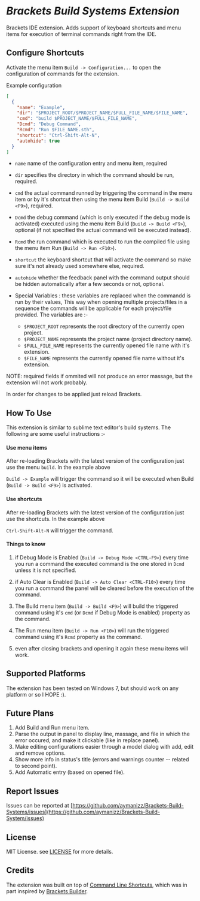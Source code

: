 # ***Brackets Build Systems Extension***

Brackets IDE extension. Adds support of keyboard shortcuts and menu items for execution of terminal commands right from the IDE.

## Configure Shortcuts

Activate the menu item `Build -> Configuration...` to open the configuration of commands for the extension.

Example configuration

```Json
[
  {
    "name": "Example",
    "dir": "$PROJECT_ROOT/$PROJECT_NAME/$FULL_FILE_NAME/$FILE_NAME",
    "cmd": "build $PROJECT_NAME/$FULL_FILE_NAME",
    "Dcmd": "Debug Command",
    "Rcmd": "Run $FILE_NAME.sth",
    "shortcut": "Ctrl-Shift-Alt-N",
    "autohide": true
  }
]
```

* `name` name of the configuration entry and menu item, required
* `dir` specifies the directory in which the command should be run, required.
* `cmd` the actual command runned by triggering the command in the menu item or by it's shortcut then using the menu item Build (`Build -> Build <F9>`), required.
* `Dcmd` the debug command (which is only executed if the debug mode is activated) executed using the menu item Build (`Build -> Build <F9>`), optional (if not specified the actual command will be executed instead).
* `Rcmd` the run command which is executed to run the compiled file using the menu item Run (`Build -> Run <F10>`).
* `shortcut` the keyboard shortcut that will activate the command so make sure it's not already used somewhere else, required.
* `autohide` whether the feedback panel with the command output should be hidden automatically after a few seconds or not, optional.

* Special Variables : these variables are replaced when the commandd is run by their values, This way when opening multiple projects/files in a sequence the commands will be applicable for each project/file provided. The variables are :-

  - `$PROJECT_ROOT` represents the root directory of the currently open project.
  - `$PROJECT_NAME` represents the project name (project directory name).
  - `$FULL_FILE_NAME` represents the currently opened file name with it's extension.
  - `$FILE_NAME` represents the currently opened file name without it's extension.

NOTE: required fields if ommited will not produce an error massage, but the extension will not work probably.

In order for changes to be applied just reload Brackets.

## How To Use

This extension is similar to sublime text editor's build systems. The following are some useful instructions :-

#### Use menu items

After re-loading Brackets with the latest version of the configuration just use the menu `build`. In the example above

`Build -> Example` will trigger the command so it will be executed when Build (`Build -> Build <F9>`) is activated.

#### Use shortcuts

After re-loading Brackets with the latest version of the configuration just use the shortcuts. In the example above

`Ctrl-Shift-Alt-N` will trigger the command.

#### Things to know

1. if Debug Mode is Enabled (`Build -> Debug Mode <CTRL-F9>`) every time you run a command the executed command is the one stored in `Dcmd` unless it is not specified.

2. if Auto Clear is Enabled (`Build -> Auto Clear <CTRL-F10>`) every time you run a command the panel will be cleared before the execution of the command.

3. The Build menu item (`Build -> Build <F9>`) will build the triggered command using it's `cmd` (or `Dcmd` if Debug Mode is enabled) property as the command.

4. The Run menu item (`Build -> Run <F10>`) will run the triggered command using it's `Rcmd` property as the command.

5. even after closing brackets and opening it again these menu items will work.

## Supported Platforms

The extension has been tested on Windows 7, but should work on any platform or so I HOPE :).

## Future Plans

1. Add Build and Run menu item.
2. Parse the output in panel to display line, massage, and file in which the error occured, and make it clickable (like in replace panel).
3. Make editing configurations easier through a model dialog with add, edit and remove options.
4. Show more info in status's title (errors and warnings counter -- related to second point).
5. Add Automatic entry (based on opened file).

## Report Issues

Issues can be reported at [https://github.com/aymanizz/Brackets-Build-Systems/issues](https://github.com/aymanizz/Brackets-Build-System/issues)

## License

MIT License. see [LICENSE](https://github.com/aymanizz/Brackets-Build-System/LICENSE) for more details.

## Credits

The extension was built on top of [Command Line Shortcuts](https://github.com/antivanov/Brackets-Command-Line-Shortcuts/),
which was in part inspired by [Brackets Builder](https://github.com/Vhornets/brackets-builder).
